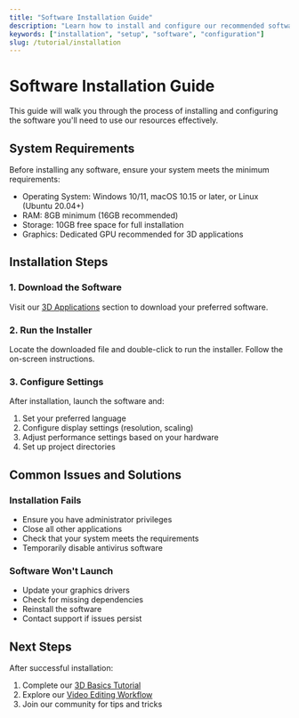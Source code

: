 ```yaml
---
title: "Software Installation Guide"
description: "Learn how to install and configure our recommended software"
keywords: ["installation", "setup", "software", "configuration"]
slug: /tutorial/installation
---
```


# Software Installation Guide

This guide will walk you through the process of installing and configuring the software you'll need to use our resources effectively.

## System Requirements

Before installing any software, ensure your system meets the minimum requirements:

- Operating System: Windows 10/11, macOS 10.15 or later, or Linux (Ubuntu 20.04+)
- RAM: 8GB minimum (16GB recommended)
- Storage: 10GB free space for full installation
- Graphics: Dedicated GPU recommended for 3D applications

## Installation Steps

### 1. Download the Software

Visit our [3D Applications](/category/3d-applications) section to download your preferred software.

### 2. Run the Installer

Locate the downloaded file and double-click to run the installer. Follow the on-screen instructions.

### 3. Configure Settings

After installation, launch the software and:

1. Set your preferred language
2. Configure display settings (resolution, scaling)
3. Adjust performance settings based on your hardware
4. Set up project directories

## Common Issues and Solutions

### Installation Fails

- Ensure you have administrator privileges
- Close all other applications
- Check that your system meets the requirements
- Temporarily disable antivirus software

### Software Won't Launch

- Update your graphics drivers
- Check for missing dependencies
- Reinstall the software
- Contact support if issues persist

## Next Steps

After successful installation:

1. Complete our [3D Basics Tutorial](3d-basics.md)
2. Explore our [Video Editing Workflow](video-editing.md)
3. Join our community for tips and tricks